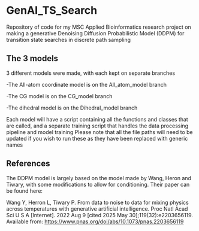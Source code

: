 # GenAI_TS_Search
Repository of code for my MSC Applied Bioinformatics research project on making a generative Denoising Diffusion Probabilistic Model (DDPM) for transition state searches in discrete path sampling

## The 3 models
3 different models were made, with each kept on separate branches

  -The All-atom coordinate model is on the All_atom_model branch

  -The CG model is on the CG_model branch

  -The dihedral model is on the Dihedral_model branch

Each model will have a script containing all the functions and classes that are called, and a separate training script that handles the data processing pipeline and model training
Please note that all the file paths will need to be updated if you wish to run these as they have been replaced with generic names

## References
The DDPM model is largely based on the model made by Wang, Heron and Tiwary, with some modifications to allow for conditioning. Their paper can be found here:

Wang Y, Herron L, Tiwary P. From data to noise to data for mixing physics across temperatures with generative artificial intelligence. Proc Natl Acad Sci U S A [Internet]. 2022 Aug 9 [cited 2025 May 30];119(32):e2203656119. Available from: https://www.pnas.org/doi/abs/10.1073/pnas.2203656119
